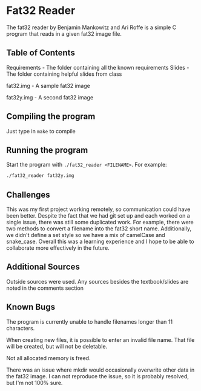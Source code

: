 # Fat32 Reader 
The fat32 reader by Benjamin Mankowitz and Ari Roffe is a simple C program that reads in a given fat32 image file.

## Table of Contents
Requirements - The folder containing all the known requirements
Slides - The folder containing helpful slides from class

fat32.img - A sample fat32 image

fat32y.img - A second fat32 image

## Compiling the program
Just type in ```make``` to compile

## Running the program
Start the program with ```./fat32_reader <FILENAME>```. For example:
```bash
./fat32_reader fat32y.img
```
## Challenges
This was my first project working remotely, so communication could have been better. Despite the fact that we had git set up and each worked on a single issue, there was still some duplicated work. For example, there were two methods to convert a filename into the fat32 short name. Additionally, we didn't define a set style so we have a mix of camelCase and snake_case. Overall this was a learning experience and I hope to be able to collaborate more effectively in the future.

## Additional Sources
Outside sources were used. Any sources besides the textbook/slides are noted in the comments section

## Known Bugs
The program is currently unable to handle filenames longer than 11 characters.

When creating new files, it is possible to enter an invalid file name. That file will be created, but will not be deletable.

Not all allocated memory is freed.

There was an issue where mkdir would occasionally overwrite other data in the fat32 image. I can not reproduce the issue, so it is probably resolved, but I'm not 100% sure.
